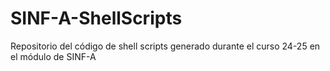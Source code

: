 # SINF-A-ShellScripts

Repositorio del código de shell scripts generado durante el curso 24-25
en el módulo de SINF-A
